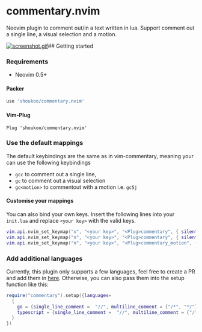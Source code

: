 # commentary.nvim
Neovim plugin to comment out/in a text written in lua. Support comment out a single line, a visual selection and a motion.

[![screenshot.gif](https://s9.gifyu.com/images/screenshot.gif)](https://gifyu.com/image/GiVm)## Getting started

### Requirements
- Neovim 0.5+

#### Packer

```lua
use 'shoukoo/commentary.nvim'
```

#### Vim-Plug
```viml
Plug 'shoukoo/commentary.nvim'
```

### Use the default mappings
The default keybindings are the same as in vim-commentary, meaning your can use the following keybindings
- `gcc` to comment out a single line, 
- `gc` to comment out a visual selection 
- `gc<motion>` to commentout with a motion i.e. `gc5j`


#### Customise your mappings
You can also bind your own keys. Insert the following lines into your `init.lua` and replace `<your key>` with the valid keys.

```lua
vim.api.nvim_set_keymap("x", "<your key>", "<Plug>commentary", { silent = true })
vim.api.nvim_set_keymap("n", "<your key>", "<Plug>commentary", { silent = true })
vim.api.nvim_set_keymap("n", "<your key>", "<Plug>commentary_motion", { silent = true })
```

### Add additional languages
Currently, this plugin only supports a few languages, feel free to create a PR and add them in [here](lua/commentary/config.kya#L9). Otherwise, you can also pass them into the setup function like this:


```lua
require("commentary").setup({languages= 
  {
    go = {single_line_comment =  "//", multiline_comment = {"/*", "*/"}, prefer_multiline = true}
    typescript = {single_line_comment =  "//", multiline_comment = {"/**", "*/"}, prefer_mutiline = true}
  }
})
```

